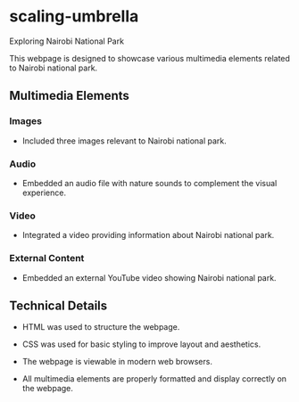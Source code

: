 # scaling-umbrella
Exploring Nairobi National Park

This webpage is designed to showcase various multimedia elements related to Nairobi national park.
## Multimedia Elements
### Images
- Included three images relevant to Nairobi national park.
### Audio
- Embedded an audio file with nature sounds to complement the visual experience.
### Video
- Integrated a video providing information about Nairobi national park.
### External Content
- Embedded an external YouTube video showing Nairobi national park.
## Technical Details

- HTML was used to structure the webpage.

- CSS was used for basic styling to improve layout and aesthetics.

- The webpage is viewable in modern web browsers.

- All multimedia elements are properly formatted and display correctly on the webpage.